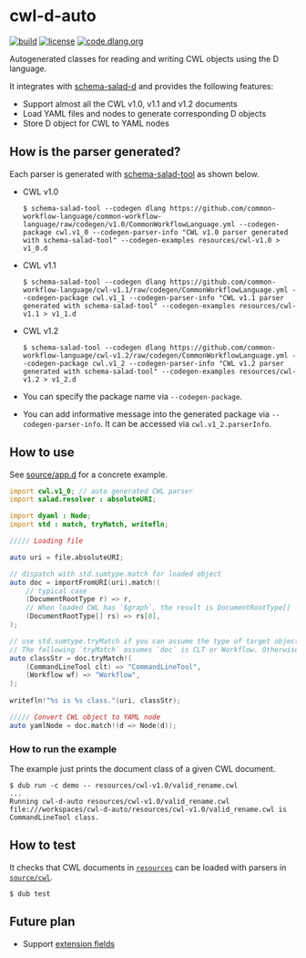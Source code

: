 # cwl-d-auto

[![build](https://github.com/common-workflow-lab/cwl-d-auto/actions/workflows/ci.yml/badge.svg?branch=main)](https://github.com/common-workflow-lab/cwl-d-auto/actions/workflows/ci.yml) [![license](https://badgen.net/github/license/common-workflow-lab/cwl-d-auto)](https://github.com/common-workflow-lab/cwl-d-auto/blob/main/LICENSE)  [![code.dlang.org](https://img.shields.io/dub/v/cwl-d.svg)](https://code.dlang.org/packages/cwl-d)

Autogenerated classes for reading and writing CWL objects using the D language.

It integrates with [schema-salad-d](https://github.com/tom-tan/schema-salad-d) and provides the following features:

- Support almost all the CWL v1.0, v1.1 and v1.2 documents
- Load YAML files and nodes to generate corresponding D objects
- Store D object for CWL to YAML nodes

## How is the parser generated?
Each parser is generated with [schema-salad-tool](https://github.com/common-workflow-language/schema_salad) as shown below.

- CWL v1.0
  ```console
  $ schema-salad-tool --codegen dlang https://github.com/common-workflow-language/common-workflow-language/raw/codegen/v1.0/CommonWorkflowLanguage.yml --codegen-package cwl.v1_0 --codegen-parser-info "CWL v1.0 parser generated with schema-salad-tool" --codegen-examples resources/cwl-v1.0 > v1_0.d
  ```

- CWL v1.1
  ```console
  $ schema-salad-tool --codegen dlang https://github.com/common-workflow-language/cwl-v1.1/raw/codegen/CommonWorkflowLanguage.yml --codegen-package cwl.v1_1 --codegen-parser-info "CWL v1.1 parser generated with schema-salad-tool" --codegen-examples resources/cwl-v1.1 > v1_1.d
  ```

- CWL v1.2
  ```console
  $ schema-salad-tool --codegen dlang https://github.com/common-workflow-language/cwl-v1.2/raw/codegen/CommonWorkflowLanguage.yml --codegen-package cwl.v1_2 --codegen-parser-info "CWL v1.2 parser generated with schema-salad-tool" --codegen-examples resources/cwl-v1.2 > v1_2.d
  ```

- You can specify the package name via `--codegen-package`.
- You can add informative message into the generated package via `--codegen-parser-info`. It can be accessed via `cwl.v1_2.parserInfo`.

## How to use

See [source/app.d](source/app.d) for a concrete example.

```d
import cwl.v1_0; // auto generated CWL parser
import salad.resolver : absoluteURI;

import dyaml : Node;
import std : match, tryMatch, writefln;

///// Loading file

auto uri = file.absoluteURI;

// dispatch with std.sumtype.match for loaded object
auto doc = importFromURI(uri).match!(
	// typical case
	(DocumentRootType r) => r,
	// When loaded CWL has `$graph`, the result is DocumentRootType[]
	(DocumentRootType[] rs) => rs[0],
);

// use std.sumtype.tryMatch if you can assume the type of target object 
// The following `tryMatch` assumes `doc` is CLT or Workflow. Otherwise it throws an exception
auto classStr = doc.tryMatch!(
	(CommandLineTool clt) => "CommandLineTool",
	(Workflow wf) => "Workflow",
);
		
writefln!"%s is %s class."(uri, classStr);

///// Convert CWL object to YAML node
auto yamlNode = doc.match!(d => Node(d));
```

### How to run the example
The example just prints the document class of a given CWL document.

```console
$ dub run -c demo -- resources/cwl-v1.0/valid_rename.cwl
...
Running cwl-d-auto resources/cwl-v1.0/valid_rename.cwl
file:///workspaces/cwl-d-auto/resources/cwl-v1.0/valid_rename.cwl is CommandLineTool class.
```

## How to test
It checks that CWL documents in [`resources`](resources) can be loaded with parsers in [`source/cwl`](source/cwl_d_auto).
```console
$ dub test
```

## Future plan
- Support [extension fields](https://www.commonwl.org/v1.2/CommandLineTool.html#Extensions_and_metadata)
